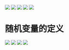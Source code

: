 ![](https://img2018.cnblogs.com/blog/1446249/202001/1446249-20200127170216899-7397943.png)
![](https://img2018.cnblogs.com/blog/1446249/202001/1446249-20200127170229586-109887324.png)
![](https://img2018.cnblogs.com/blog/1446249/202001/1446249-20200127170242126-735551177.png)
![](https://img2018.cnblogs.com/blog/1446249/202001/1446249-20200127170253028-929896727.png)
![](https://img2018.cnblogs.com/blog/1446249/202001/1446249-20200127170318416-455706708.png)

# 随机变量的定义

![](https://img2018.cnblogs.com/blog/1446249/202001/1446249-20200127170344505-279435493.png)
![](https://img2018.cnblogs.com/blog/1446249/202001/1446249-20200127170405869-29434162.png)
![](https://img2018.cnblogs.com/blog/1446249/202001/1446249-20200127170412372-33521446.png)
![](https://img2018.cnblogs.com/blog/1446249/202001/1446249-20200127170423957-367954041.png)
